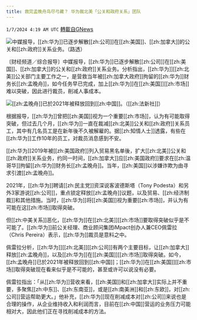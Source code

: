 ```yaml
---
title: 救完孟晚舟鸟尽弓藏？ 华为裁北美「公关和政府关系」团队
---
```

`1/7/2024 4:19 AM UTC` [轉載自GNews](https://gnews.org/articles/2193206)

![](https://img.ltn.com.tw/Upload/business/page/800/2024/01/07/php8RpXmf.jpg "")中媒报导，[[zh:华为]]已逐步解散[[zh:公司]]在[[zh:美国]]、[[zh:加拿大]]的公关和[[zh:政府]]关系业务。（路透）

〔财经频道／综合报导〕中媒报导，[[zh:华为]]已逐步解散[[zh:公司]]在[[zh:美国]]、[[zh:加拿大]]的公关和[[zh:政府]]关系业务。分析指出，[[zh:华为]][[zh:北美]]公关部门主要工作之一，是营救当年被[[zh:加拿大政府]]拘留的[[zh:华为]]财务长[[zh:孟晚舟]]，如今任务早已完成，加上[[zh:华为]]在[[zh:美国]][[zh:市场]]难以突破，因此进行裁员，削减人事成本。

![](https://img.ltn.com.tw/Upload/business/page/800/2024/01/07/phpbhE4Ru.jpg "")[[zh:孟晚舟]]已於2021年被释放回到[[zh:中国]]。（[[zh:法新社]]）

根据报导，[[zh:华为]]曾把[[zh:美国]]视为一个重要[[zh:市场]]，认为有可能取得突破，但过去几个月，[[zh:华为]]一直在裁减[[zh:北美]]公关和[[zh:政府]]关系员工，其中有几名员工是在新年後不久被解雇的。据[[zh:知情人士]]透露，有些在[[zh:华为]]工作10年的员工，对裁员消息感到不安。

[[zh:华为]]2019年被[[zh:美国政府]]列入贸易黑名单後，扩大[[zh:北美]]公关和[[zh:政府]]关系业务，约同一时间，[[zh:加拿大]]应[[zh:美国政府]]要求在[[zh:温哥华]]拘留[[zh:华为]]财务长[[zh:孟晚舟]]。当年，[[zh:美国]]以涉嫌诈欺为由寻求引渡[[zh:孟晚舟]]。

2021年，[[zh:华为]]聘请[[zh:民主党]]资深说客波德斯塔（Tony Podesta）和另外3家游说[[zh:公司]]，重点锁定释放[[zh:孟晚舟]]议题，以及贸易、[[zh:经济制裁]]和其他措施。当时，[[zh:华为]]将[[zh:美国]]视为重要[[zh:市场]]，并认为有可能在这[[zh:市场]]取得突破。

但[[zh:中美关系]]恶化，[[zh:华为]]在[[zh:北美]][[zh:市场]]要取得突破似乎是不可能了。[[zh:华为]]前公关经理、商业顾问集团iMpact创办人兼CEO佩雷拉（Chris Pereira）表示，[[zh:华为]]裁员是意料之中。

佩雷拉分析，[[zh:华为]][[zh:北美]][[zh:公司]]有两个主要目标，让[[zh:加拿大]]释放[[zh:孟晚舟]]，以及[[zh:华为]]在[[zh:美国]][[zh:市场]]取得突破。如今，[[zh:孟晚舟]]已於2021年被释放回到[[zh:中国]]；[[zh:华为]]在[[zh:美国]][[zh:市场]]取得突破现在看来似乎是不可能的，甚至或许可以说没有必要。

佩雷拉指出：「从[[zh:华为]]营收来看，[[zh:美国]]和[[zh:加拿大]]实际上并不重要，多聚焦[[zh:中东]]、[[zh:东南亚]]，或是[[zh:南美洲]]和[[zh:东欧]]，对[[zh:公司]]营运帮助更大。」他补充，[[zh:华为]]现在削减成本对[[zh:公司]]来说也是合理的操作，从企业维持收入和利润而言，目前在[[zh:中国]]营运的业务压力可能相对大，因此他们正在寻找削减成本的方法。
